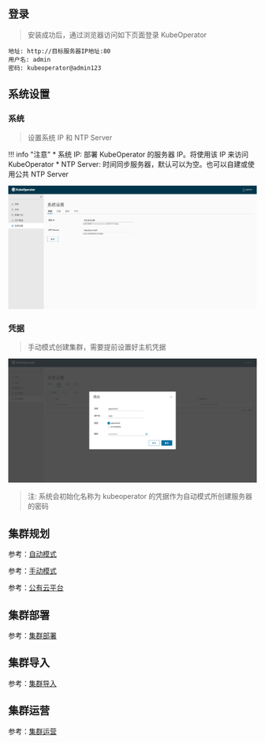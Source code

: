 
## 登录

> 安装成功后，通过浏览器访问如下页面登录 KubeOperator

```
地址: http://目标服务器IP地址:80
用户名: admin
密码: kubeoperator@admin123
```

## 系统设置

### 系统

> 设置系统 IP 和 NTP Server

!!! info "注意"
    * 系统 IP: 部署 KubeOperator 的服务器 IP。将使用该 IP 来访问 KubeOperator
    * NTP Server: 时间同步服务器，默认可以为空。也可以自建或使用公共 NTP Server

![setting-1](./img/user_manual/system_management/system-1.png)

### 凭据

> 手动模式创建集群，需要提前设置好主机凭据

![key-1](./img/user_manual/system_management/key-1.png)

> 注: 系统会初始化名称为 kubeoperator 的凭据作为自动模式所创建服务器的密码

## 集群规划

参考：[自动模式](./tutorial/automatic.md)

参考：[手动模式](./tutorial/manual.md)

参考：[公有云平台](./tutorial/public_cloud.md)

## 集群部署

参考：[集群部署](./user_manual/cluster_deployment.md)

## 集群导入

参考：[集群导入](./user_manual/cluster_import.md)

## 集群运营

参考：[集群运营](./user_manual/cluster_operation.md)
